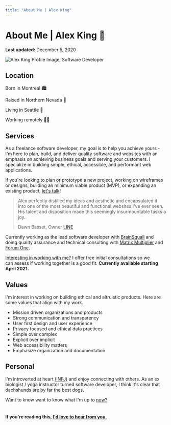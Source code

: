 ```yaml
---
title: "About Me | Alex King"
---
```


# **About Me** | Alex King 👋

**Last updated:** December 5, 2020

<img src="assets/alex-king-software-developer-photo.jpg" alt="Alex King Profile Image, Software Developer" />

## Location

Born in Montreal 🏙

Raised in Northern Nevada 🌄

Living in Seattle 🌇

Working remotely 👨‍💻

## Services

As a freelance software developer, my goal is to help you achieve yours - I'm here to plan, build, and deliver quality software and websites with an emphasis on achieving business goals and serving your customers. I specialize in building simple, ethical, accessible, and performant web applications.

If you're looking to plan or prototype a new project, working on wireframes or designs, building an minimum viable product (MVP), or expanding an existing product, [let's talk](/contact)!

> Alex perfectly distilled my ideas and aesthetic and encapsulated it into one of the most beautiful and functional websites I've ever seen. His talent and disposition made this seemingly insurmountable tasks a joy.
>
> Dawn Basset, Owner [LINE](/writing/line)

Currently working as the lead software developer with <a href="https://brainsquall.co" target="_blank" rel="noopener noreferrer">BrainSquall</a> and doing quality assurance and technical consulting with <a href="https://matrixmultiplier.com" target="_blank" rel="noopener noreferrer">Matrix Multiplier</a> and <a href="https://forumone.com" target="_blank" rel="noopener noreferrer">Forum One</a>.

[Interesting in working with me?](/contact) I offer free initial consultations so we can assess if working together is a good fit. **Currently available starting April 2021.**

## Values

I'm interest in working on building ethical and altruistic products. Here are some values that align with my work.

<a id="values" href="#values" ></a>

- Mission driven organizations and products
- Strong communication and transparency
- User first design and user experience
- Privacy focused and ethical data practices
- Simple over complex
- Explicit over implicit
- Web accessibility matters
- Emphasize organization and documentation

<!-- Testimonial - Corinne -->

<!-- > Insert testimonial here.
>
> Mark Bullard, Founder [BrainSquall](/writing/brainsquall) -->

## Personal

I'm introverted at heart <a href="https://www.16personalities.com/infj-personality" target="_blank" rel="noopener noreferrer">(INFJ)</a> and enjoy connecting with others. As an ex biologist / yoga instructor turned software developer, I think it's clear that dachshunds are by far the best dogs.

Want to know want to know what I'm up to [now?](/now)

#### <br/> If you're reading this, [I'd love to hear from you.](/contact)
